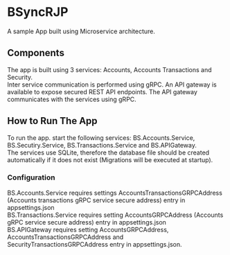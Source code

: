 # BSyncRJP

A sample App built using Microservice architecture.

## Components
The app is built using 3 services: Accounts, Accounts Transactions and Security.<br />
Inter service communication is performed using gRPC. An API gateway is available to expose secured REST API endpoints. The API gateway communicates with the services using gRPC.

## How to Run The App
To run the app. start the following services: BS.Accounts.Service, BS.Secutiry.Service, BS.Transactions.Service and BS.APIGateway.<br />
The services use SQLite, therefore the database file should be created automatically if it does not exist (Migrations will be executed at startup).

### Configuration
BS.Accounts.Service requires settings AccountsTransactionsGRPCAddress (Accounts transactions gRPC service secure address) entry in appsettings.json<br />
BS.Transactions.Service requires setting AccountsGRPCAddress (Accounts gRPC service secure address) entry in appsettings.json<br />
BS.APIGateway requires setting AccountsGRPCAddress, AccountsTransactionsGRPCAddress and SecurityTransactionsGRPCAddress entry in appsettings.json.


